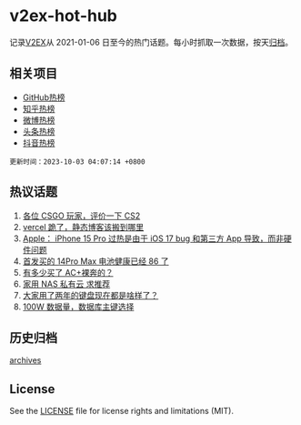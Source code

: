 # v2ex-hot-hub

 记录[V2EX](https://www.v2ex.com/)从 2021-01-06 日至今的热门话题。每小时抓取一次数据，按天[归档](archives)。
 
 ## 相关项目

- [GitHub热榜](https://github.com/lonnyzhang423/github-hot-hub)
- [知乎热榜](https://github.com/lonnyzhang423/zhihu-hot-hub)
- [微博热榜](https://github.com/lonnyzhang423/weibo-hot-hub)
- [头条热榜](https://github.com/lonnyzhang423/toutiao-hot-hub)
- [抖音热榜](https://github.com/lonnyzhang423/douyin-hot-hub)


 `更新时间：2023-10-03 04:07:14 +0800`

## 热议话题

1. [各位 CSGO 玩家，评价一下 CS2](https://www.v2ex.com/t/978558)
1. [vercel 跪了，静态博客该搬到哪里](https://www.v2ex.com/t/978574)
1. [Apple： iPhone 15 Pro 过热是由于 iOS 17 bug 和第三方 App 导致，而非硬件问题](https://www.v2ex.com/t/978532)
1. [首发买的 14Pro Max 电池健康已经 86 了](https://www.v2ex.com/t/978552)
1. [有多少买了 AC+裸奔的？](https://www.v2ex.com/t/978600)
1. [家用 NAS 私有云 求推荐](https://www.v2ex.com/t/978553)
1. [大家用了两年的键盘现在都是啥样了？](https://www.v2ex.com/t/978550)
1. [100W 数据量，数据库主键选择](https://www.v2ex.com/t/978599)

## 历史归档

[archives](archives)

## License

See the [LICENSE](LICENSE) file for license rights and limitations (MIT).
